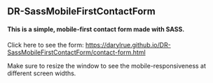 ## DR-SassMobileFirstContactForm

#### This is a simple, mobile-first contact form made with SASS.

Click here to see the form: https://darylrue.github.io/DR-SassMobileFirstContactForm/contact-form.html

Make sure to resize the window to see the mobile-responsiveness at different screen widths.
